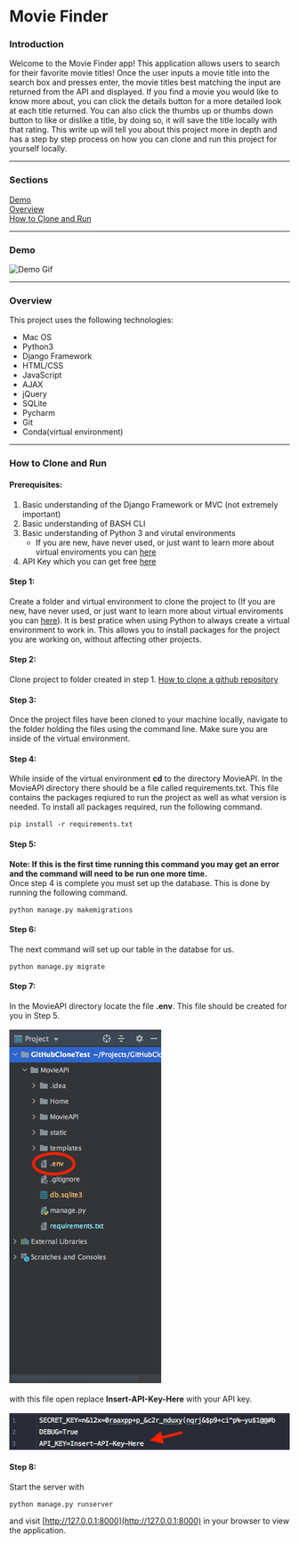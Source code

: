 # Movie Finder
### Introduction
Welcome to the Movie Finder app! This application allows users to search for their favorite movie titles! Once the user inputs a movie title into the search box and presses enter, the movie titles best matching the input are returned from the API and displayed. If you find a movie you would like to know more about, you can click the details button for a more detailed look at each title returned. You can also click the thumbs up or thumbs down button to like or dislike a title, by doing so, it will save the title locally with that rating. This write up will tell you about this project more in depth and has a step by step process on how you can clone and run this project for yourself locally.
<hr>

### Sections
[Demo](#Demo)\
[Overview](#Overview)\
[How to Clone and Run](#How-to-Clone-and-Run)

<hr>

### Demo
![Demo Gif](https://github.com/hackwithcameron/MovieAPI/blob/master/static/README-Images/Demo.gif)

<hr>

### Overview
This project uses the following technologies:
- Mac OS
- Python3
- Django Framework
- HTML/CSS
- JavaScript
- AJAX
- jQuery
- SQLite
- Pycharm
- Git
- Conda(virtual environment)

<hr>

### How to Clone and Run

#### Prerequisites:
1. Basic understanding of the Django Framework or MVC (not extremely important)
2. Basic understanding of BASH CLI
3. Basic understanding of Python 3 and virutal environments
    - If you are new, have never used, or just want to learn more about virtual enviroments you can [here](https://realpython.com/effective-python-environment/)
4. API Key which you can get free [here](https://rapidapi.com/hmerritt/api/imdb-internet-movie-database-unofficial/)

#### Step 1:
Create a folder and virtual environment to clone the project to (If you are new, have never used, or just want to learn more about virtual enviroments you can [here](https://realpython.com/effective-python-environment/)). It is best pratice when using Python to always create a virtual environment to work in. This allows you to install packages for the project you are working on, without affecting other projects.

#### Step 2:
Clone project to folder created in step 1. [How to clone a github repository](https://docs.github.com/en/free-pro-team@latest/github/creating-cloning-and-archiving-repositories/cloning-a-repository)

#### Step 3:
Once the project files have been cloned to your machine locally, navigate to the folder holding the files using the command line. Make sure you are inside of the virtual environment. 

#### Step 4:
While inside of the virtual environment **cd** to the directory MovieAPI. In the MovieAPI directory there should be a file called requirements.txt. This file contains the packages reqiured to run the project as well as what version is needed. To install all packages required, run the following command.
```
pip install -r requirements.txt
```

#### Step 5:
**Note: If this is the first time running this command you may get an error and the command will need to be run one more time.** <br>
Once step 4 is complete you must set up the database. This is done by running the following command.
```
python manage.py makemigrations
```


#### Step 6:
The next command will set up our table in the databse for us.
```
python manage.py migrate
```

#### Step 7:
In the MovieAPI directory locate the file **.env**. This file should be created for you in Step 5.<br>
<br>
![locate .env file](https://github.com/hackwithcameron/MovieAPI/blob/master/static/README-Images/projectLayoutEnv.png)
<br>
<br>
with this file open replace **Insert-API-Key-Here** with your API key.<br>
<br>
![.env](https://github.com/hackwithcameron/MovieAPI/blob/master/static/README-Images/APIKeyReplace.png)

#### Step 8:
Start the server with
```
python manage.py runserver
```
and visit [http://127.0.0.1:8000](http://127.0.0.1:8000) in your browser to view the application.
